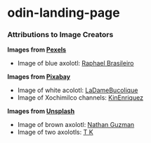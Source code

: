 # odin-landing-page

### Attributions to Image Creators
**Images from [Pexels](https://www.pexels.com/)**
- Image of blue axolotl: [Raphael Brasileiro](https://www.pexels.com/@phael/)

**Images from [Pixabay](https://pixabay.com/)**
- Image of white acolotl: [LaDameBucolique](https://pixabay.com/users/ladamebucolique-4228283/)
- Image of Xochimilco channels: [KinEnriquez](https://pixabay.com/users/kinenriquez-1522280/)

**Images from [Unsplash](https://unsplash.com/)**
- Image of brown axolotl: [Nathan Guzman](https://unsplash.com/@nathanguzman)
- Image of two axolotls: [T K](https://unsplash.com/@katanasharppictures)

